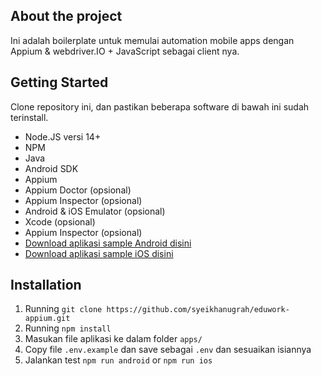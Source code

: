 ## About the project

Ini adalah boilerplate untuk memulai automation mobile apps dengan Appium & webdriver.IO + JavaScript sebagai client nya.

## Getting Started

Clone repository ini, dan pastikan beberapa software di bawah ini sudah terinstall.

- Node.JS versi 14+
- NPM
- Java
- Android SDK
- Appium
- Appium Doctor (opsional)
- Appium Inspector (opsional)
- Android & iOS Emulator (opsional)
- Xcode (opsional)
- Appium Inspector (opsional)
- [Download aplikasi sample Android disini](https://github.com/webdriverio/native-demo-app/releases/download/v0.4.0/Android-NativeDemoApp-0.4.0.apk)
- [Download aplikasi sample iOS disini](https://github.com/webdriverio/native-demo-app/releases/download/v0.4.0/iOS-Simulator-NativeDemoApp-0.4.0.app.zip)

## Installation

1. Running `git clone https://github.com/syeikhanugrah/eduwork-appium.git`
2. Running `npm install`
3. Masukan file aplikasi ke dalam folder `apps/`
4. Copy file `.env.example` dan save sebagai `.env` dan sesuaikan isiannya
5. Jalankan test `npm run android` or `npm run ios`
